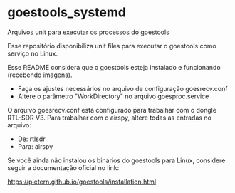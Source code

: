 # goestools_systemd
Arquivos unit para executar os processos do goestools

Esse repositório disponibiliza unit files para executar o goestools como serviço no Linux.

Esse README considera que o goestools esteja instalado e funcionando (recebendo imagens).

- Faça os ajustes necessários no arquivo de configuração goesrecv.conf 
- Altere o parãmetro "WorkDirectory" no arquivo goesproc.service

O arquivo goesrecv.conf está configurado para trabalhar com o dongle RTL-SDR V3.
Para trabalhar com o airspy, altere todas as entradas no arquivo: 

- De: rtlsdr
- Para: airspy

Se você ainda não instalou os binários do goestools para Linux, considere seguir a documentação oficial no link: 

https://pietern.github.io/goestools/installation.html

